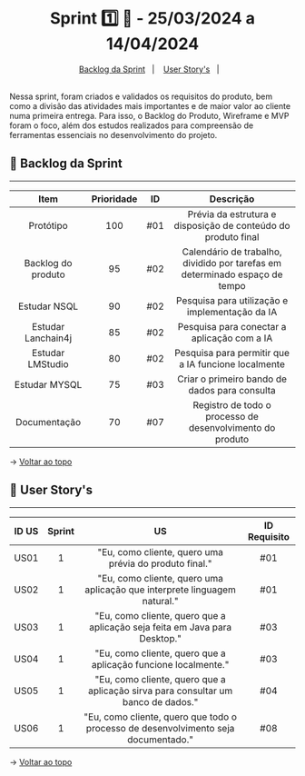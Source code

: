 <span id="topo">

<h1 align="center">Sprint 1️⃣ 🏃 - 25/03/2024 a 14/04/2024</h1>
<p align="center">
    <a href="#backlog">Backlog da Sprint</a> &nbsp |&nbsp &nbsp
    <a href="#userstory">User Story's</a> &nbsp |&nbsp &nbsp
</p>
<br>
Nessa sprint, foram criados e validados os requisitos do produto, bem como a divisão das atividades mais importantes e de maior valor ao cliente numa primeira entrega. Para isso, o Backlog do Produto, Wireframe e MVP foram o foco, além dos estudos realizados para compreensão de ferramentas essenciais no desenvolvimento do projeto.
<br>

<span id="backlog">

## 📨 Backlog da Sprint
<hr>

| Item | Prioridade|ID                                                                                                                                                                                                                               | Descrição | 
|:-------:|:--------:|:----------------------------------------------------------------------------------------------------------------------------------------------------------------------------------------------------------------------------------:|:-----------------------:|
| Protótipo  | 100      | #01 | Prévia da estrutura e disposição de conteúdo do produto final
| Backlog do produto    | 95      | #02 | Calendário de trabalho, dividido por tarefas em determinado espaço de tempo
| Estudar NSQL  | 90      | #02 | Pesquisa para utilização e implementação da IA
| Estudar Lanchain4j  | 85      | #02 | Pesquisa para conectar a aplicação com a IA
| Estudar LMStudio  | 80      | #02 | Pesquisa para permitir que a IA funcione localmente
| Estudar MYSQL  | 75      | #03 | Criar o primeiro bando de dados para consulta
| Documentação  | 70      | #07 | Registro de todo o processo de desenvolvimento do produto

→ [Voltar ao topo](#topo)

<span id="userstory">

## 👥 User Story's 
<hr>


| ID US | Sprint | US                                                                                                                                                                                                                               | ID Requisito          |
|:-------:|:--------:|:----------------------------------------------------------------------------------------------------------------------------------------------------------------------------------------------------------------------------------:|:-----------------------:|
| US01  | 1      | "Eu, como cliente, quero uma prévia do produto final."                                                                                                                                      |  #01                  |
| US02  | 1      | "Eu, como cliente, quero uma aplicação que interprete linguagem natural."                                                                    |  #01                  |
| US03  | 1      | "Eu, como cliente, quero que a aplicação seja feita em Java para Desktop."                                                                           |  #03                  |
| US04  | 1      | "Eu, como cliente, quero que a aplicação funcione localmente."                                          |  #03                  |
| US05  | 1      | "Eu, como cliente, quero que a aplicação sirva para consultar um banco de dados."                                                        |  #04                  |
| US06  | 1      | "Eu, como cliente, quero que todo o processo de desenvolvimento seja documentado."                                            |  #08                  |


→ [Voltar ao topo](#topo)
